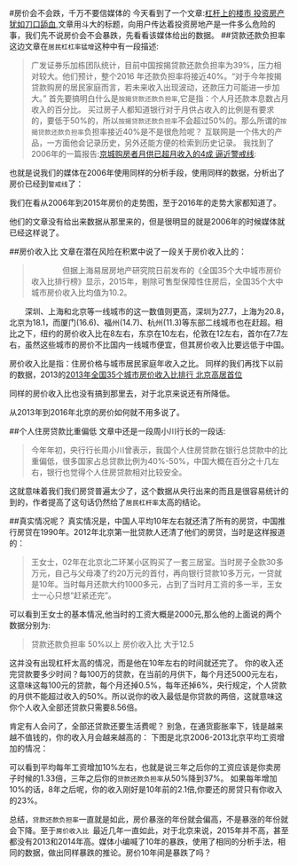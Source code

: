 #房价会不会跌，千万不要信媒体的
今天看到了一个文章:[杠杆上的楼市 投资房产犹如刀口舔血](http://bj.leju.com/news/2016-09-14/07336181605587403715364.shtml),文章用斗大的标题，向用户传达着投资房地产是一件多么危险的事，我们先不说房价会不会暴跌，先看看该媒体给出的数据。
##贷款还款负担率
这边文章在`居民杠杠率猛增`这种中有一段描述:
>广发证券乐加栋团队统计，目前中国按揭贷款还款负担率为39%，压力相对较大。他们预计，整个2016 年还款负担率将接近40%。“对于今年按揭贷款购房的居民家庭而言，若未来收入出现波动，还款压力可能进一步加大。”
首先要搞明白什么是`按揭贷款还款负担率`,它是指：个人月还款本息数占月收入的百分比。
买过房子人都知道银行对于月供占收入的比例是有要求的，要低于50%的，所以`按揭贷款还款负担率`不会超过50%的。那么所谓的`按揭贷款还款负担率`负担率接近40%是不是很危险呢？
互联网是一个伟大的产品，一方面他会记录历史，另外还能方便的检索到历史记录。
我找到了2006年的一篇报告:[京城购房者月供已超月收入的4成 逼近警戒线](http://news.china.com/zh_cn/news100/11038989/20060603/13373833.html):

也就是说我们的媒体在2006年使用同样的分析手段，使用同样的数据，分析出了房价已经到`警戒线`了：

我们在看从2006年到2015年房价的走势图，至于2016年的走势大家都知道了。

他们的文章没有给出来数据从那里来的，但是很明显的就是2006年的时候媒体就已经这样说了。

##房价收入比 
文章在潜在风险在积累中说了一段关于房价收入比的：
>　　　　但据上海易居房地产研究院日前发布的《全国35个大中城市房价收入比排行榜》显示，2015年，剔除可售型保障性住房后，全国35个大中城市房价收入比均值为10.2。

　　深圳、上海和北京等一线城市的这一数值则更高，深圳为27.7，上海为20.8，北京为18.1，而厦门(16.6)、福州(14.7)、杭州(11.3)等东部二线城市也在赶超。相比之下，纽约的房价收入比在8左右，东京在10左右，伦敦在12左右，首尔在7.7左右，虽然这些城市的房价不比国内一线城市便宜，但其房价收入比要远低于中国。

房价收入比是指：住房价格与城市居民家庭年收入之比。
同样的我们再找下以前的数据，2013的[2013年全国35个城市房价收入比排行 北京高居首位](http://news.xinhuanet.com/house/nj/2014-05-28/c_1110889364.htm)

同样的房价收入比也没有搞到那里去，对于北京来说还有所降低。

从2013年到2016年北京的房价如何就不用多说了。

##个人住房贷款比重偏低
文章中还是一段周小川行长的一段话:
>今年年初，央行行长周小川曾表示，我国个人住房贷款在银行总贷款中的比重偏低，很多国家占总贷款比例为40%-50%，中国大概在百分之十几左右，银行也觉得个人住房贷款相对比较安全。

这就意味着我们我们房贷普遍太少了，这个数据从央行出来的而且是很容易统计的到的，作者提高了这句话仍然给了`居民杠杆率`太高的结论。

##真实情况呢？
真实情况是，中国人平均10年左右就还清了所有的房贷，中国推行房贷在1990年。2012年北京第一批贷款人还清了他们的房贷，当时是这样报道的：
>王女士，02年在北京北二环某小区购买了一套三居室。当时房子全款30多万元，自己与父母凑了约20万元的首付，再向银行贷款10多万元，一贷就是10年。当时每月还款大约1000多元，占到了当时月工资的多一半，王女士一心只想“赶紧还完”。

可以看到王女士的基本情况,他当时的工资大概是2000元,那么他的上面说的两个数据分别为:
> 贷款还款负担率 50%以上
> 房价收入比 大于12.5

这并没有出现杠杆太高的情况，而是他在10年左右的时间就还完了。
你的收入还完贷款要多少时间？每100万的贷款，在当前的月供下，每个月还5000元左右，这意味这每100元的贷款，每个月还掉0.5%，每年还掉6%，央行规定，个人贷款的月供不能超过收入的50%。所以说你的收入最低是你贷款的两倍，这就意味这你个人收入全部还贷款只需要8.56倍。

肯定有人会问了，全部还贷款还要生活费呢？
别急，在通货膨胀率下，钱是越来越不值钱的，你的收入月会越来越高的：
下图是北京2006-2013北京平均工资增加的情况：

可以看到平均每年工资增加10%左右，也就是说三年之后你的工资应该是你卖房子时候的1.33倍，三年之后你的`贷款还款负担率`从50%降到37%。
如果每年增加10%的话，8年之后呢，你的收入刚好是10年前的2.1倍,你要还的房贷只有你收入的23%。


总结，`贷款还款负担率`一直就是如此，房价暴涨的年份就会偏高，不是暴涨的年份就会下降。至于`房价收入比 `最近几年一直如此，对于北京来说，2015年并不高，甚至都没有2013和2014年高。媒体小编喊了10年的暴跌，使用了相同的分析手法，相同的数据，做出同样暴跌的推论。房价10年间是暴跌了吗？





